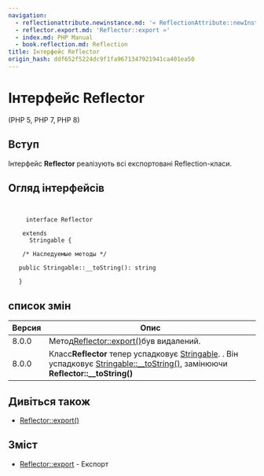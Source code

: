 ```yaml
---
navigation:
  - reflectionattribute.newinstance.md: '« ReflectionAttribute::newInstance'
  - reflector.export.md: 'Reflector::export »'
  - index.md: PHP Manual
  - book.reflection.md: Reflection
title: Інтерфейс Reflector
origin_hash: ddf652f5224dc9f1fa9671347921941ca401ea50
---
```

# Інтерфейс Reflector

(PHP 5, PHP 7, PHP 8)

## Вступ

Інтерфейс **Reflector** реалізують всі експортовані Reflection-класи.

## Огляд інтерфейсів

```classsynopsis

    
     interface Reflector

    extends
      Stringable {

    /* Наследуемые методы */
    
   public Stringable::__toString(): string

   }
```

## список змін

| Версия | Опис |
| --- | --- |
| 8.0.0 | Метод[Reflector::export()](reflector.export.md)був видалений. |
| 8.0.0 | Класс**Reflector** тепер успадковує [Stringable](class.stringable.md). . Він успадковує [Stringable::\_\_toString()](stringable.tostring.md), замінюючи **Reflector::\_\_toString()** |

## Дивіться також

-   [Reflector::export()](reflector.export.md)

## Зміст

-   [Reflector::export](reflector.export.md) \- Експорт
